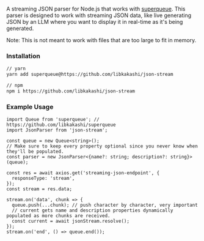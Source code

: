 A streaming JSON parser for Node.js that works with [superqueue](https://github.com/libkakashi/superqueue). This parser is designed to work with streaming JSON data, like live generating JSON by an LLM where you want to display it in real-time as it's being generated.

Note: This is not meant to work with files that are too large to fit in memory.

### Installation

```bash
// yarn
yarn add superqueue@https://github.com/libkakashi/json-stream

// npm
npm i https://github.com/libkakashi/json-stream
```

### Example Usage

```tsx
import Queue from 'superqueue'; // https://github.com/libkakashi/superqueue
import JsonParser from 'json-stream';

const queue = new Queue<string>();
// Make sure to keep every property optional since you never know when they'll be populated.
const parser = new JsonParser<{name?: string; description?: string}>(queue);

const res = await axios.get('streaming-json-endpoint', {
  responseType: 'stream',
});
const stream = res.data;

stream.on('data', chunk => {
  queue.push(...chunk); // push character by character, very important
  // current gets name and description properties dynamically populated as more chunks are received.
  const current = await jsonStream.resolve();
});
stream.on('end', () => queue.end());
```
